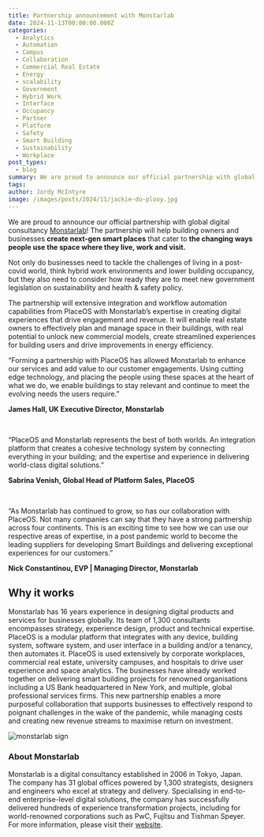 ```yaml
---
title: Partnership announcement with Monstarlab
date: 2024-11-13T00:00:00.000Z
categories:
  - Analytics
  - Automation
  - Campus
  - Collaboration
  - Commercial Real Estate
  - Energy
  - scalability
  - Government
  - Hybrid Work
  - Interface
  - Occupancy
  - Partner
  - Platform
  - Safety
  - Smart Building
  - Sustainability
  - Workplace
post_types:
  - blog
summary: We are proud to announce our official partnership with global digital consultancy Monstarlab! The partnership will help build
tags:
author: Jordy McIntyre
image: /images/posts/2024/11/jackie-du-plooy.jpg
---
```

We are proud to announce our official partnership with global digital consultancy [Monstarlab](https://monstar-lab.com/global/)! The partnership will help building owners and businesses **create next-gen smart places** that cater to **the changing ways people use the space where they live, work and visit.**

Not only do businesses need to tackle the challenges of living in a post-covid world, think hybrid work environments and lower building occupancy, but they also need to consider how ready they are to meet new government legislation on sustainability and health & safety policy.

The partnership will extensive integration and workflow automation capabilities from PlaceOS with Monstarlab’s expertise in creating digital experiences that drive engagement and revenue. It will enable real estate owners to effectively plan and manage space in their buildings, with real potential to unlock new commercial models, create streamlined experiences for building users and drive improvements in energy efficiency.  

“Forming a partnership with PlaceOS has allowed Monstarlab to enhance our services and add value to our customer engagements. Using cutting edge technology, and placing the people using these spaces at the heart of what we do, we enable buildings to stay relevant and continue to meet the evolving needs the users require.”

**James Hall, UK Executive Director, Monstarlab**

‍

“PlaceOS and Monstarlab represents the best of both worlds. An integration platform that creates a cohesive technology system by connecting everything in your building; and the expertise and experience in delivering world-class digital solutions.”

**Sabrina Venish, Global Head of Platform Sales, PlaceOS**

‍

“As Monstarlab has continued to grow, so has our collaboration with PlaceOS. Not many companies can say that they have a strong partnership across four continents. This is an exciting time to see how we can use our respective areas of expertise, in a post pandemic world to become the leading suppliers for developing Smart Buildings and delivering exceptional experiences for our customers.”

**Nick Constantinou, EVP | Managing Director, Monstarlab**

Why it works
------------

Monstarlab has 16 years experience in designing digital products and services for businesses globally. Its team of 1,300 consultants encompasses strategy, experience design, product and technical expertise. PlaceOS is a modular platform that integrates with any device, building system, software system, and user interface in a building and/or a tenancy, then automates it. PlaceOS is used extensively by corporate workplaces, commercial real estate, university campuses, and hospitals to drive user experience and space analytics. The businesses have already worked together on delivering smart building projects for renowned organisations including a US Bank headquartered in New York, and multiple, global professional services firms. This new partnership enables a more purposeful collaboration that supports businesses to effectively respond to poignant challenges in the wake of the pandemic, while managing costs and creating new revenue streams to maximise return on investment.

![monstarlab sign](/images/posts/2024/11/63ec71b8f0ed21c4e04c53b5_monstarlab-billboard-2.jpg)

### About Monstarlab

Monstarlab is a digital consultancy established in 2006 in Tokyo, Japan. The company has 31 global offices powered by 1,300 strategists, designers and engineers who excel at strategy and delivery. Specialising in end-to-end enterprise-level digital solutions, the company has successfully delivered hundreds of experience transformation projects, including for world-renowned corporations such as PwC, Fujitsu and Tishman Speyer. For more information, please visit their [website](https://www.monstar-lab.com/uk).
